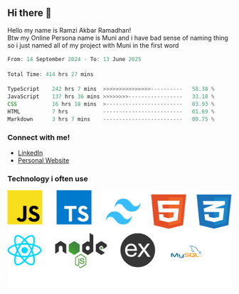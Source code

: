 ## Hi there 👋
Hello my name is Ramzi Akbar Ramadhan!\
Btw my Online Persona name is Muni and i have bad sense of naming thing so i just named all of my project with Muni in the first word
<!--START_SECTION:Muni-->

```Javascript
From: 14 September 2024 - To: 13 June 2025

Total Time: 414 hrs 27 mins

TypeScript    242 hrs 7 mins  >>>>>>>>>>>>>>>----------   58.38 %
JavaScript    137 hrs 36 mins >>>>>>>>-----------------   33.18 %
CSS           16 hrs 18 mins  >------------------------   03.93 %
HTML          7 hrs           -------------------------   01.69 %
Markdown      3 hrs 7 mins    -------------------------   00.75 %
```

<!--END_SECTION:Muni-->
### Connect with me!
* [LinkedIn](https://www.linkedin.com/in/ramzi-akbar-ramadhan-b8b05a243/)
* [Personal Website](https://www.muniporto.my.id/)
### Technology i often use
![Technology List](assets/techlist.png)
